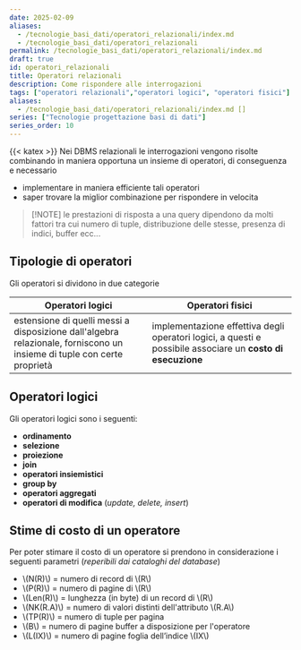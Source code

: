```yaml
---
date: 2025-02-09
aliases:
  - /tecnologie_basi_dati/operatori_relazionali/index.md
  - /tecnologie_basi_dati/operatori_relazionali
permalink: /tecnologie_basi_dati/operatori_relazionali/index.md
draft: true
id: operatori_relazionali
title: Operatori relazionali
description: Come rispondere alle interrogazioni
tags: ["operatori relazionali","operatori logici", "operatori fisici"]
aliases:
  - /tecnologie_basi_dati/operatori_relazionali/index.md []
series: ["Tecnologie progettazione basi di dati"]
series_order: 10
---
```


{{< katex >}}
Nei DBMS relazionali le interrogazioni vengono risolte combinando in maniera opportuna un insieme di operatori, di conseguenza e necessario

- implementare in maniera efficiente tali operatori
- saper trovare la miglior combinazione per rispondere in velocita

>[!NOTE] le prestazioni di risposta a una query dipendono da molti fattori tra cui numero di tuple, distribuzione delle stesse, presenza di indici, buffer ecc...

## Tipologie di operatori

Gli operatori si dividono in due categorie

| Operatori logici                                                                                                       | Operatori fisici                                                                                            |
| ---------------------------------------------------------------------------------------------------------------------- | ----------------------------------------------------------------------------------------------------------- |
| estensione di quelli messi a disposizione dall'algebra relazionale, forniscono un insieme di tuple con certe proprietà | implementazione effettiva degli operatori logici, a questi e possibile associare un **costo di esecuzione** |

## Operatori logici

Gli operatori logici sono i seguenti:

- **ordinamento**
- **selezione**
- **proiezione**
- **join**
- **operatori insiemistici**
- **group by**
- **operatori aggregati**
- **operatori di modifica** (*update, delete, insert*)

## Stime di costo di un operatore

Per poter stimare il costo di un operatore si prendono in considerazione i seguenti parametri (*reperibili dai cataloghi del database*)

- \\(N(R)\\) = numero di record di \\(R\\)
- \\(P(R)\\) = numero di pagine di \\(R\\)
- \\(Len(R)\\) = lunghezza (in byte) di un record di \\(R\\)
- \\(NK(R.A)\\) = numero di valori distinti dell'attributo \\(R.A\\)
- \\(TP(R)\\) = numero di tuple per pagina
- \\(B\\) = numero di pagine buffer a disposizione per l'operatore
- \\(L(IX)\\) = numero di pagine foglia dell’indice \\(IX\\)
